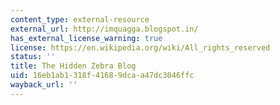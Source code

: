 ```yaml
---
content_type: external-resource
external_url: http://imquagga.blogspot.in/
has_external_license_warning: true
license: https://en.wikipedia.org/wiki/All_rights_reserved
status: ''
title: The Hidden Zebra Blog
uid: 16eb1ab1-318f-4168-9dca-a47dc3046ffc
wayback_url: ''
---
```

